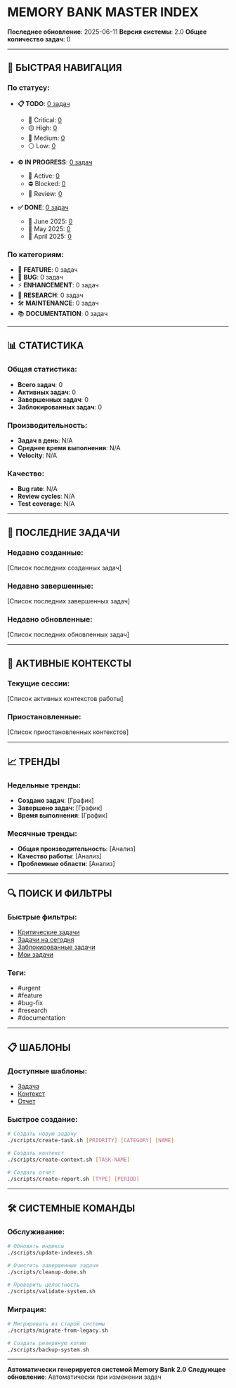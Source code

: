 # MEMORY BANK MASTER INDEX

**Последнее обновление**: 2025-06-11
**Версия системы**: 2.0
**Общее количество задач**: 0

---

## 🚀 БЫСТРАЯ НАВИГАЦИЯ

### По статусу:
- **📋 TODO**: [0 задач](../tasks/todo/)
  - 🔴 Critical: [0](../tasks/todo/critical/)
  - 🟡 High: [0](../tasks/todo/high/)
  - 🔵 Medium: [0](../tasks/todo/medium/)
  - ⚪ Low: [0](../tasks/todo/low/)

- **⚙️ IN PROGRESS**: [0 задач](../tasks/in_progress/)
  - 🔄 Active: [0](../tasks/in_progress/active/)
  - ⛔ Blocked: [0](../tasks/in_progress/blocked/)
  - 👀 Review: [0](../tasks/in_progress/review/)

- **✅ DONE**: [0 задач](../tasks/done/)
  - 📅 June 2025: [0](../tasks/done/2025-06/)
  - 📅 May 2025: [0](../tasks/done/2025-05/)
  - 📅 April 2025: [0](../tasks/done/2025-04/)

### По категориям:
- 🎯 **FEATURE**: 0 задач
- 🐛 **BUG**: 0 задач
- ⚡ **ENHANCEMENT**: 0 задач
- 🔬 **RESEARCH**: 0 задач
- 🛠️ **MAINTENANCE**: 0 задач
- 📚 **DOCUMENTATION**: 0 задач

---

## 📊 СТАТИСТИКА

### Общая статистика:
- **Всего задач**: 0
- **Активных задач**: 0
- **Завершенных задач**: 0
- **Заблокированных задач**: 0

### Производительность:
- **Задач в день**: N/A
- **Среднее время выполнения**: N/A
- **Velocity**: N/A

### Качество:
- **Bug rate**: N/A
- **Review cycles**: N/A
- **Test coverage**: N/A

---

## 🔗 ПОСЛЕДНИЕ ЗАДАЧИ

### Недавно созданные:
[Список последних созданных задач]

### Недавно завершенные:
[Список последних завершенных задач]

### Недавно обновленные:
[Список последних обновленных задач]

---

## 🎯 АКТИВНЫЕ КОНТЕКСТЫ

### Текущие сессии:
[Список активных контекстов работы]

### Приостановленные:
[Список приостановленных контекстов]

---

## 📈 ТРЕНДЫ

### Недельные тренды:
- **Создано задач**: [График]
- **Завершено задач**: [График]
- **Время выполнения**: [График]

### Месячные тренды:
- **Общая производительность**: [Анализ]
- **Качество работы**: [Анализ]
- **Проблемные области**: [Анализ]

---

## 🔍 ПОИСК И ФИЛЬТРЫ

### Быстрые фильтры:
- [Критические задачи](search:priority=critical)
- [Задачи на сегодня](search:due=today)
- [Заблокированные задачи](search:status=blocked)
- [Мои задачи](search:assignee=me)

### Теги:
- #urgent
- #feature
- #bug-fix
- #research
- #documentation

---

## 📋 ШАБЛОНЫ

### Доступные шаблоны:
- [Задача](../templates/task-template.md)
- [Контекст](../templates/context-template.md)
- [Отчет](../templates/report-template.md)

### Быстрое создание:
```bash
# Создать новую задачу
./scripts/create-task.sh [PRIORITY] [CATEGORY] [NAME]

# Создать контекст
./scripts/create-context.sh [TASK-NAME]

# Создать отчет
./scripts/create-report.sh [TYPE] [PERIOD]
```

---

## 🛠️ СИСТЕМНЫЕ КОМАНДЫ

### Обслуживание:
```bash
# Обновить индексы
./scripts/update-indexes.sh

# Очистить завершенные задачи
./scripts/cleanup-done.sh

# Проверить целостность
./scripts/validate-system.sh
```

### Миграция:
```bash
# Мигрировать из старой системы
./scripts/migrate-from-legacy.sh

# Создать резервную копию
./scripts/backup-system.sh
```

---

**Автоматически генерируется системой Memory Bank 2.0**
**Следующее обновление**: Автоматически при изменении задач